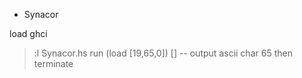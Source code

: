 * Synacor

load ghci

> :l Synacor.hs
> run (load [19,65,0]) [] -- output ascii char 65 then terminate
